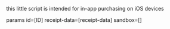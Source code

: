 this little script is intended for 
in-app purchasing on iOS devices

params 
id=[ID]
receipt-data=[receipt-data]
sandbox=[]
